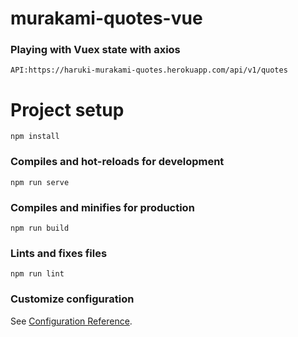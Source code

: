 # murakami-quotes-vue 

### Playing with Vuex state with axios
```
API:https://haruki-murakami-quotes.herokuapp.com/api/v1/quotes
```

# Project setup
```
npm install
```

### Compiles and hot-reloads for development
```
npm run serve
```

### Compiles and minifies for production
```
npm run build
```

### Lints and fixes files
```
npm run lint
```

### Customize configuration
See [Configuration Reference](https://cli.vuejs.org/config/).
